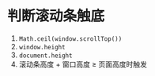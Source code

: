# 判断滚动条触底

1. `Math.ceil(window.scrollTop())`
2. `window.height`
3. `document.height`
4. 滚动条高度 + 窗口高度 ≥ 页面高度时触发